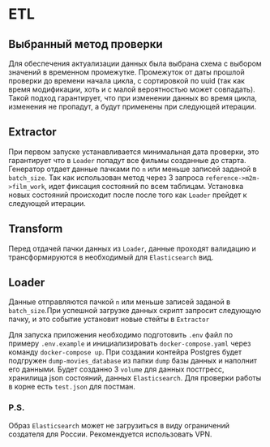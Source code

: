 # ETL

## Выбранный метод проверки
Для обеспечения актуализации данных была выбрана схема с выбором значений в временном промежутке.
Промежуток от даты прошлой проверки до времени начала цикла, с сортировкой по uuid 
(так как время модификации, хоть и с малой вероятностью может совпадать). 
Такой подход гарантирует, что при изменении данных во время цикла, изменения не пропадут, а будут применены при следующей итерации. 

## Extractor
При первом запуске устанавливается минимальная дата проверки, это гарантирует что в `Loader` попадут все фильмы созданные до старта.
Генератор отдает данные пачками по `n` или меньше записей заданой в `batch_size`.
Так как использован метод через 3 запроса `reference->m2m->film_work`, идет фиксация состояний по всем таблицам.
Установка новых состояний происходит после после того как `Loader` прейдет к следующей итерации.

## Transform
Перед отдачей пачки данных из `Loader`, данные проходят валидацию и трансформируются в необходимый для `Elasticsearch` вид.

## Loader
Данные отправляются пачкой `n` или меньше записей заданой в `batch_size`.При успешной загрузке данных скрипт запросит следующую пачку,
и это событие установит новые стейты в `Extractor`


Для запуска приложения необходимо подготовить `.env` файл по примеру `.env.example` и  инициализировать `docker-compose.yaml` через команду `docker-compose up`. 
При создании контейра Postgres будет подгружен `dump-movies_database` из папки `dump` базы данных и наполнит его данными.
Будет созданно 3 `volume` для данных постгресс, хранилища json состояний, данных `Elasticsearch`.
Для проверки работы в корне есть `test.json` для постман.

### P.S.
Образ `Elasticsearch` может не загрузиться в виду ограничений создателя для России. Рекомендуется использовать VPN.